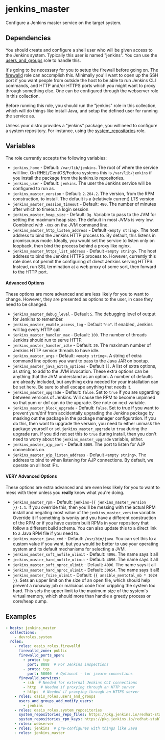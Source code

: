 jenkins\_master
===============

Configure a Jenkins master service on the target system.

Dependencies
------------

You should create and configure a shell user who will be given access
to the Jenkins system. Typically this user is named "jenkins". You can use
the [users\_and\_groups](https://github.com/oasis-roles/users_and_groups)
role to handle this.

It's going to be necessary for you to setup the firewall before going on.
The [firewalld](https://github.com/oasis-roles/firewalld) role
can accomplish this. Minimally you'll want to open up the SSH port if
you want people from outside the host to be able to run Jenkins CLI commands,
and HTTP and/or HTTPS ports which you might want to proxy through something
else. One can be configured through the webserver role in this collection.

Before running this role, you should run the "jenkins" role in this collection,
which will do things like install Java, and setup the defined user for
running the service as.

Unless your distro provides a "jenkins" package, you will need to configure
a system repository. For instance, using the
[system\_repositories](http://github.com/oasis-roles/system_repositories) role.

Variables
---------

The role currently accepts the following variables:
* `jenkins_home` - Default: `/var/lib/jenkins`. The root of where the service
will live. On RHEL/CentOS/Fedora systems this is `/var/lib/jenkins` if you
install the package from the jenkins.io repositories.
* `jenkins_user` - Default: `jenkins`. The user the Jenkins service will be
configured to run as.
* `jenkins_master_version` - Default: `2.204.2`. The version, from the RPM
construction, to install. The default is a (relatively current) LTS version.
* `jenkins_master_session_timeout` - Default: `480`. The number of minutes after
which to timeout a login session.
* `jenkins_master_heap_size` - Default: `3g`. Variable to pass to the JVM for
setting the maximum heap size. The default in most JVMs is very low. Combined
with `-Xmx` on the JVM command line.
* `jenkins_master_http_listen_address` - Default `<empty string>`. The host
address to bind the Jenkins HTTP process to. By default, this listens in
promiscuous mode. Ideally, you would set the service to listen only on loopback,
then bind the process behind a proxy like nginx.
* `jenkins_master_https_list_address` - Default `<empty string>`. The host
address to bind the Jenkins HTTPS process to. However, currently this role
does not permit the configuring of direct Jenkins serving HTTPS. Instead,
run SSL termination at a web proxy of some sort, then forward to the HTTP
port.

#### Advanced Options

These options are more advanced and are less likely for you to want to change.
However, they are presented as options to the user, in case they need to be
changed.

* `jenkins_master_debug_level` - Default `5`. The debugging level of output
for Jenkins to remember.
* `jenkins_master_enable_access_log` - Default `"no"`. If enabled, Jenkins will
log every HTTP call.
* `jenkins_master_handler_max` - Default: `100`. The number of threads Jenkins
should run to serve HTTP.
* `jenkins_master_handler_idle` - Default: `20`. The maximum number of Jenkins
HTTP service threads to have idle.
* `jenkins_master_args` - Default: `<empty string>`. A string of extra command
line options you want to pass to the Java JAR on bootup.
* `jenkins_master_java_extra_options` - Default `[]`. A list of extra options,
as string, to add to the JVM invocation. These extra options can be anything
that the JVM understand as an option. A number of defaults are already included,
but anything extra needed for your installation can be set here. Be sure to
shell escape anything that needs it.
* `jenkins_master_upgrade` - Default: `false`. Set to `true` if you are upgarding
between versions of Jenkins. Will cause the RPM to become unpinned so that yum
or dnf can do the upgrade. See note on next variable.
* `jenkins_master_block_upgrade` - Default: `false`. Set to true if you want
to prevent yum/dnf from accidentally upgrading the Jenkins package by masking
out the package in the package manager configuration. If you do this, then
want to upgrade the version, you need to either unmask the package yourself
or set `jenkins_master_upgrade` to `true` during the upgrade run. If you did
not set this to `true` during install, then you don't need to worry about the
`jenkins_master_upgrade` variable, either.
* `jenkins_master_ajp_port` - Default `8009`. The port to listen for AJP
connections on.
* `jenkins_master_ajp_listen_address` - Default `<empty string>`. The address
to bind to when listening for AJP connections. By default, we operate on all
host IPs.

#### VERY Advanced Options

These options are extra advanced and are even less likely for you to want to
mess with them unless you **really** know what you're doing.

* `jenkins_master_rpm` - Default: `jenkins-{{ jenkins_master_version }}-1.1`.
If you override this, then you'll be messing with the actual RPM install and
negating most value of the `jenkins_master_version` variable. Override it if
something is wonky and you have a different construction of the RPM or if you
have custom built RPMs in your repository that follow a different build
schema. You can also update this to a direct link to a Java RPM file if you
need to.
* `jenkins_master_java_cmd` - Default: `/usr/bin/java`. You can set this to
a custom value if you want, but you would be better to use your operating system
and its default mechanisms for selecting a JVM.
* `jenkins_master_soft_nofile_ulimit` - Default: `4096`. The name says it all
* `jenkins_master_hard_nofile_ulimit` - Default: `4096`. The name says it all
* `jenkins_master_soft_nproc_ulimit` - Default: `4096`. The name says it all
* `jenkins_master_hard_nproc_ulimit` - Default: `30654`. The name says it all!
* `jenkins_master_fsize_ulimit` - Default: `{{ ansible_memtotal_mb * 1024 }}`.
Sets an upper limit on the size of an open file, which should help prevent a
runaway job or malicious code from crippling the system too hard. This sets the
upper limit to the maximum size of the system's virtual memory, which should
more than handle a greedy process or core/heap dump.

Examples
--------

```yaml
- hosts: jenkins_master
  collections:
    - devroles.system
  roles:
    - roles: oasis_roles.firewalld
      firewalld_zone: public
      firewalld_ports_open:
        - proto: tcp
          port: 8888  # For Jenkins inspections
        - proto: tcp
          port: 50000  # Optional - for jswarm connections
      firewalld_services:
        - ssh  # Needed for external Jenkins CLI connections
        - http  # Needed if proxying through an HTTP server
        - https  # Needed if proxying through an HTTPS server
    - roles: oasis_roles.users_and_groups
      users_and_groups_add_modify_users:
        - jenkins
    - roles: oasis_roles.system_repositories
      system_repositories_repo_files: https://pkg.jenkins.io/redhat-stable/jenkins.repo
      system_repositories_rpm_keys: https://pkg.jenkins.io/redhat-stable/jenkins.io.key
    - roles: webserver
    - roles: jenkins  # pre-configures with things like Java
    - roles: jenkins_master
```
